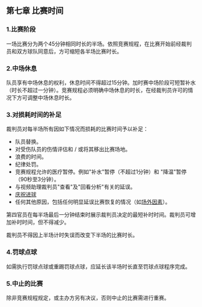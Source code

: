 ## 第七章 比赛时间

### 1.比赛阶段

一场比赛分为两个45分钟相同时长的半场。依照竞赛规程，在比赛开始前经裁判员和双方球队同意后，方可缩短各半场比赛时长。

### 2.中场休息

队员享有中场休息的权利，休息时间不得超过15分钟。加时赛中场阶段可短暂补水（时长不超过一分钟）。竞赛规程必须明确中场休息的时长，在经裁判员许可的情况下方可调整中场休息时长。

### 3.对损耗时间的补足

裁判员对每半场所有因如下情况而损耗的比赛时间予以补足：

* 队员替换。
* 对受伤队员的伤情评估和 / 或将其移出比赛场地。
* 浪费的时间。
* 纪律处罚。
* 竞赛规程允许的医疗暂停。例如"补水"暂停（不超过1分钟）和
  "降温"暂停（90秒至3分钟）。
* 与视频助理裁判员"查看"及"回看分析"有关的延误。
* <u>庆祝进球</u>
* 任何其他原因，包括任何明显延误比赛恢复的情况（如<u>场外因素</u>）。

第四官员在每半场最后一分钟结束时展示裁判员决定的最短补时时间。裁判员可增加补时时间，但不得减少。

裁判员不得因上半场计时失误而改变下半场的比赛时长。

### 4.罚球点球

如需执行罚球点球或重踢罚球点球，应延长该半场时长直至罚球点球程序完成。

### 5.中止的比赛

除非竞赛规程规定，或主办方另有决议，否则中止的比赛需进行重赛。